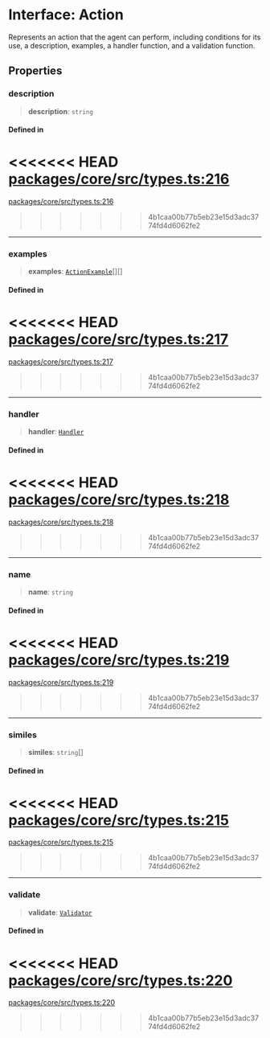 # Interface: Action

Represents an action that the agent can perform, including conditions for its use, a description, examples, a handler function, and a validation function.

## Properties

### description

> **description**: `string`

#### Defined in

<<<<<<< HEAD
[packages/core/src/types.ts:216](https://github.com/8bitsats/eliza/blob/b6c06b96b915454d08a65f46cfdce8da763cbf85/packages/core/src/types.ts#L216)
=======
[packages/core/src/types.ts:216](https://github.com/ai16z/eliza/blob/7fcf54e7fb2ba027d110afcc319c0b01b3f181dc/packages/core/src/types.ts#L216)
>>>>>>> 4b1caa00b77b5eb23e15d3adc3774fd4d6062fe2

***

### examples

> **examples**: [`ActionExample`](ActionExample.md)[][]

#### Defined in

<<<<<<< HEAD
[packages/core/src/types.ts:217](https://github.com/8bitsats/eliza/blob/b6c06b96b915454d08a65f46cfdce8da763cbf85/packages/core/src/types.ts#L217)
=======
[packages/core/src/types.ts:217](https://github.com/ai16z/eliza/blob/7fcf54e7fb2ba027d110afcc319c0b01b3f181dc/packages/core/src/types.ts#L217)
>>>>>>> 4b1caa00b77b5eb23e15d3adc3774fd4d6062fe2

***

### handler

> **handler**: [`Handler`](../type-aliases/Handler.md)

#### Defined in

<<<<<<< HEAD
[packages/core/src/types.ts:218](https://github.com/8bitsats/eliza/blob/b6c06b96b915454d08a65f46cfdce8da763cbf85/packages/core/src/types.ts#L218)
=======
[packages/core/src/types.ts:218](https://github.com/ai16z/eliza/blob/7fcf54e7fb2ba027d110afcc319c0b01b3f181dc/packages/core/src/types.ts#L218)
>>>>>>> 4b1caa00b77b5eb23e15d3adc3774fd4d6062fe2

***

### name

> **name**: `string`

#### Defined in

<<<<<<< HEAD
[packages/core/src/types.ts:219](https://github.com/8bitsats/eliza/blob/b6c06b96b915454d08a65f46cfdce8da763cbf85/packages/core/src/types.ts#L219)
=======
[packages/core/src/types.ts:219](https://github.com/ai16z/eliza/blob/7fcf54e7fb2ba027d110afcc319c0b01b3f181dc/packages/core/src/types.ts#L219)
>>>>>>> 4b1caa00b77b5eb23e15d3adc3774fd4d6062fe2

***

### similes

> **similes**: `string`[]

#### Defined in

<<<<<<< HEAD
[packages/core/src/types.ts:215](https://github.com/8bitsats/eliza/blob/b6c06b96b915454d08a65f46cfdce8da763cbf85/packages/core/src/types.ts#L215)
=======
[packages/core/src/types.ts:215](https://github.com/ai16z/eliza/blob/7fcf54e7fb2ba027d110afcc319c0b01b3f181dc/packages/core/src/types.ts#L215)
>>>>>>> 4b1caa00b77b5eb23e15d3adc3774fd4d6062fe2

***

### validate

> **validate**: [`Validator`](../type-aliases/Validator.md)

#### Defined in

<<<<<<< HEAD
[packages/core/src/types.ts:220](https://github.com/8bitsats/eliza/blob/b6c06b96b915454d08a65f46cfdce8da763cbf85/packages/core/src/types.ts#L220)
=======
[packages/core/src/types.ts:220](https://github.com/ai16z/eliza/blob/7fcf54e7fb2ba027d110afcc319c0b01b3f181dc/packages/core/src/types.ts#L220)
>>>>>>> 4b1caa00b77b5eb23e15d3adc3774fd4d6062fe2
